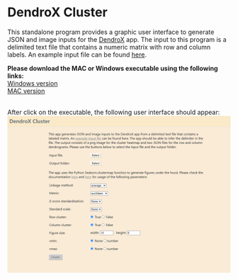 # DendroX Cluster
This standalone program provides a graphic user interface to generate JSON and image inputs for the [DendroX](https://github.com/frlender/DendroX) app. The input to this program is a delimited text file that contains a numeric matrix with row and column labels. An example input file can be found [here](https://github.com/frlender/denrox-cluster/tree/main/example_input).

**Please download the MAC or Windows executable using the following links:**
\
[Windows version](https://github.com/frlender/denrox-cluster/raw/main/dist/Dendro_Cluster.exe)
\
[MAC version]()

\
After click on the executable, the following user interface should appear:
![Demo.png](ui.png)

